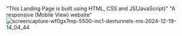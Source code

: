 "This Landing Page is built using HTML, CSS and JS(JavaScript)"
"A responsive (Mobile View) website"
![screencapture-wf0gx7mp-5500-inc1-devtunnels-ms-2024-12-19-14_04_44](https://github.com/user-attachments/assets/50763a85-c6b0-4b12-9bf9-93c7b79d9534)

